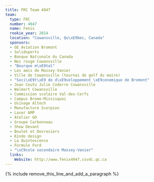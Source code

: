 ```yaml
---
title: FRC Team 4947
team:
  type: FRC
  number: 4947
  name: Fenix
  rookie_year: 2014
  location: "Cowansville, Qu\xE9bec, Canada"
  sponsors:
  - GE Aviation Bromont
  - Solidxperts
  - Banque Nationale du Canada
  - Nez rouge Cowansville
  - "Bourque m\xE9tal"
  - Les amis de Massey-Vanier
  - Ville de Cowansville (tournoi de golf du maire)
  - "Soci\xE9t\xE9 de d\xE9veloppement \xE9conomique de Bromont"
  - Jean Coutu Julie Coderre Cowansville
  - Walmart Cowansville
  - Commission scolaire Val-des-Cerfs
  - Campus Brome-Missisquoi
  - Usinage Altech
  - Manufacture Scorpion
  - Laser AMP
  - Atelier GO
  - Groupe Carbonneau
  - Show Devant
  - Boulet et Desrosiers
  - Kindo design
  - La Quintescence
  - Formule Ford
  - "\xC9cole secondaire Massey-Vanier"
  links:
    Website: http://www.fenix4947.csvdc.qc.ca
---
```


{% include remove_this_line_and_add_a_paragraph %}